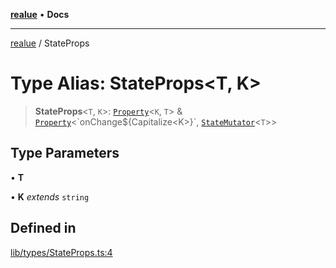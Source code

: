 [**realue**](../README.md) • **Docs**

***

[realue](../README.md) / StateProps

# Type Alias: StateProps\<T, K\>

> **StateProps**\<`T`, `K`\>: [`Property`](Property.md)\<`K`, `T`\> & [`Property`](Property.md)\<\`onChange$\{Capitalize\<K\>\}\`, [`StateMutator`](StateMutator.md)\<`T`\>\>

## Type Parameters

• **T**

• **K** *extends* `string`

## Defined in

[lib/types/StateProps.ts:4](https://github.com/nevoland/realue/blob/61d16d842d4c11bef8dfade29a565911353a8f17/lib/types/StateProps.ts#L4)
